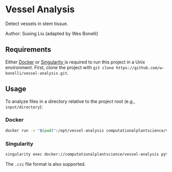 # Vessel Analysis

Detect vessels in stem tissue.

Author: Suxing Liu (adapted by Wes Bonelli)

## Requirements

Either [Docker](https://www.docker.com/) or [Singularity ](https://sylabs.io/singularity/) is required to run this project in a Unix environment. First, clone the project with `git clone https://github.com/w-bonelli/vessel-analysis.git`.

## Usage

To analyze files in a directory relative to the project root (e.g., `input/directory`):

### Docker

```bash
docker run -v "$(pwd)":/opt/vessel-analysis computationalplantscience/vessel-analysis python3 trait_extract_parallel.py -i input/directory -o output/directory -r 15 -c 500 -ft jpg
```

### Singularity

```bash
singularity exec docker://computationalplantscience/vessel-analysis python3 trait_extract_parallel.py -i /input/directory -o output/directory -r 15 -c 500 -ft jpg
```

The `.czi` file format is also supported.